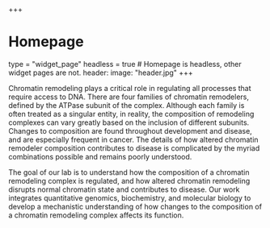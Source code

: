 +++
# Homepage
type = "widget_page"
headless = true  # Homepage is headless, other widget pages are not.
header:
  image: "header.jpg"
+++

Chromatin remodeling plays a critical role in regulating all processes that require access to DNA. There are four families of chromatin remodelers, defined by the ATPase subunit of the complex. Although each family is often treated as a singular entity, in reality, the composition of remodeling complexes can vary greatly based on the inclusion of different subunits. Changes to composition are found throughout development and disease, and are especially frequent in cancer. The details of how altered chromatin remodeler composition contributes to disease is complicated by the myriad combinations possible and remains poorly understood. 

The goal of our lab is to understand how the composition of a chromatin remodeling complex is regulated, and how altered chromatin remodeling disrupts normal chromatin state and contributes to disease. Our work integrates quantitative genomics, biochemistry, and molecular biology to develop a mechanistic understanding of how changes to the composition of a chromatin remodeling complex affects its function.
